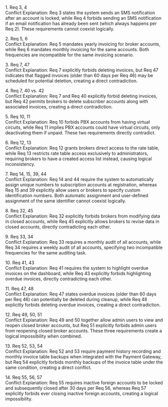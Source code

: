 1\. Req 3, 4    
   Conflict Explanation: Req 3 states the system sends an SMS notification after an account is locked, while Req 4 forbids sending an SMS notification if an email notification has already been sent (which always happens per Req 2). These requirements cannot coexist logically.

2\. Req 5, 6    
   Conflict Explanation: Req 5 mandates yearly invoicing for broker accounts, while Req 6 mandates monthly invoicing for the same accounts. Both frequencies are incompatible for the same invoicing scenario.

3\. Req 7, 47    
   Conflict Explanation: Req 7 explicitly forbids deleting invoices, but Req 47 indicates that flagged invoices (older than 60 days per Req 46\) may be scheduled for potential deletion, creating a direct contradiction.

4\. Req 7, 40 vs. 42    
   Conflict Explanation: Req 7 and Req 40 explicitly forbid deleting invoices, but Req 42 permits brokers to delete subscriber accounts along with associated invoices, creating a direct contradiction.

5\. Req 10, 11    
   Conflict Explanation: Req 10 forbids PBX accounts from having virtual circuits, while Req 11 implies PBX accounts could have virtual circuits, only deactivating them if unpaid. These two requirements directly contradict.

6\. Req 12, 13    
   Conflict Explanation: Req 12 grants brokers direct access to the rate table, while Req 13 restricts rate table access exclusively to administrators, requiring brokers to have a created access list instead, causing logical inconsistency.

7\. Req 14, 15, 39, 44    
   Conflict Explanation: Req 14 and 44 require the system to automatically assign unique numbers to subscription accounts at registration, whereas Req 15 and 39 explicitly allow users or brokers to specify custom identification numbers. Both automatic assignment and user-defined assignment of the same identifier cannot coexist logically.

8\. Req 32, 45    
   Conflict Explanation: Req 32 explicitly forbids brokers from modifying data in closed accounts, while Req 45 explicitly allows brokers to revise data in closed accounts, directly contradicting each other.

9\. Req 33, 34    
   Conflict Explanation: Req 33 requires a monthly audit of all accounts, while Req 34 requires a weekly audit of all accounts, specifying two incompatible frequencies for the same auditing task.

10\. Req 41, 43    
    Conflict Explanation: Req 41 requires the system to highlight overdue invoices on the dashboard, while Req 43 explicitly forbids highlighting overdue invoices, directly contradicting each other.

11\. Req 47, 48    
    Conflict Explanation: Req 47 states overdue invoices (older than 60 days per Req 46\) can potentially be deleted during cleanup, while Req 48 explicitly forbids deleting overdue invoices, creating a direct contradiction.

12\. Req 49, 50, 51    
    Conflict Explanation: Req 49 and 50 together allow admin users to view and reopen closed broker accounts, but Req 51 explicitly forbids admin users from reopening closed broker accounts. These three requirements create a logical impossibility when combined.

13\. Req 52, 53, 54    
    Conflict Explanation: Req 52 and 53 require payment history recording and monthly invoice table backups when integrated with the Payment Gateway, but Req 54 explicitly forbids monthly backups of the invoice table under the same condition, creating a direct conflict.

14\. Req 55, 56, 57    
    Conflict Explanation: Req 55 requires inactive foreign accounts to be locked and subsequently closed after 30 days per Req 56, whereas Req 57 explicitly forbids ever closing inactive foreign accounts, creating a logical impossibility.

